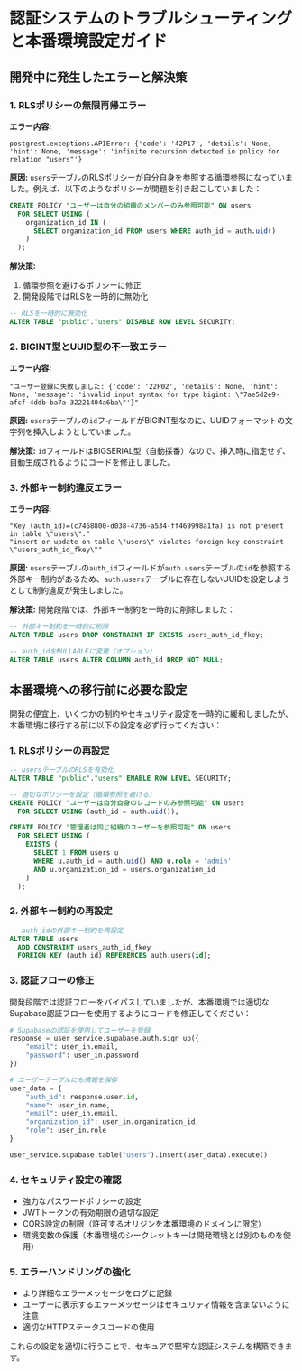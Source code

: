 # 認証システムのトラブルシューティングと本番環境設定ガイド

## 開発中に発生したエラーと解決策

### 1. RLSポリシーの無限再帰エラー

**エラー内容:**
```
postgrest.exceptions.APIError: {'code': '42P17', 'details': None, 'hint': None, 'message': 'infinite recursion detected in policy for relation "users"'}
```

**原因:**
`users`テーブルのRLSポリシーが自分自身を参照する循環参照になっていました。例えば、以下のようなポリシーが問題を引き起こしていました：

```sql
CREATE POLICY "ユーザーは自分の組織のメンバーのみ参照可能" ON users
  FOR SELECT USING (
    organization_id IN (
      SELECT organization_id FROM users WHERE auth_id = auth.uid()
    )
  );
```

**解決策:**
1. 循環参照を避けるポリシーに修正
2. 開発段階ではRLSを一時的に無効化

```sql
-- RLSを一時的に無効化
ALTER TABLE "public"."users" DISABLE ROW LEVEL SECURITY;
```

### 2. BIGINT型とUUID型の不一致エラー

**エラー内容:**
```
"ユーザー登録に失敗しました: {'code': '22P02', 'details': None, 'hint': None, 'message': 'invalid input syntax for type bigint: \"7ae5d2e9-afcf-4ddb-ba7a-32221404a6ba\"'}"
```

**原因:**
`users`テーブルの`id`フィールドがBIGINT型なのに、UUIDフォーマットの文字列を挿入しようとしていました。

**解決策:**
`id`フィールドはBIGSERIAL型（自動採番）なので、挿入時に指定せず、自動生成されるようにコードを修正しました。

### 3. 外部キー制約違反エラー

**エラー内容:**
```
"Key (auth_id)=(c7468800-d038-4736-a534-ff469998a1fa) is not present in table \"users\"."
"insert or update on table \"users\" violates foreign key constraint \"users_auth_id_fkey\""
```

**原因:**
`users`テーブルの`auth_id`フィールドが`auth.users`テーブルの`id`を参照する外部キー制約があるため、`auth.users`テーブルに存在しないUUIDを設定しようとして制約違反が発生しました。

**解決策:**
開発段階では、外部キー制約を一時的に削除しました：

```sql
-- 外部キー制約を一時的に削除
ALTER TABLE users DROP CONSTRAINT IF EXISTS users_auth_id_fkey;

-- auth_idをNULLABLEに変更（オプション）
ALTER TABLE users ALTER COLUMN auth_id DROP NOT NULL;
```

## 本番環境への移行前に必要な設定

開発の便宜上、いくつかの制約やセキュリティ設定を一時的に緩和しましたが、本番環境に移行する前に以下の設定を必ず行ってください：

### 1. RLSポリシーの再設定

```sql
-- usersテーブルのRLSを有効化
ALTER TABLE "public"."users" ENABLE ROW LEVEL SECURITY;

-- 適切なポリシーを設定（循環参照を避ける）
CREATE POLICY "ユーザーは自分自身のレコードのみ参照可能" ON users
  FOR SELECT USING (auth_id = auth.uid());

CREATE POLICY "管理者は同じ組織のユーザーを参照可能" ON users
  FOR SELECT USING (
    EXISTS (
      SELECT 1 FROM users u
      WHERE u.auth_id = auth.uid() AND u.role = 'admin'
      AND u.organization_id = users.organization_id
    )
  );
```

### 2. 外部キー制約の再設定

```sql
-- auth_idの外部キー制約を再設定
ALTER TABLE users
  ADD CONSTRAINT users_auth_id_fkey
  FOREIGN KEY (auth_id) REFERENCES auth.users(id);
```

### 3. 認証フローの修正

開発段階では認証フローをバイパスしていましたが、本番環境では適切なSupabase認証フローを使用するようにコードを修正してください：

```python
# Supabaseの認証を使用してユーザーを登録
response = user_service.supabase.auth.sign_up({
    "email": user_in.email,
    "password": user_in.password
})

# ユーザーテーブルにも情報を保存
user_data = {
    "auth_id": response.user.id,
    "name": user_in.name,
    "email": user_in.email,
    "organization_id": user_in.organization_id,
    "role": user_in.role
}

user_service.supabase.table("users").insert(user_data).execute()
```

### 4. セキュリティ設定の確認

- 強力なパスワードポリシーの設定
- JWTトークンの有効期限の適切な設定
- CORS設定の制限（許可するオリジンを本番環境のドメインに限定）
- 環境変数の保護（本番環境のシークレットキーは開発環境とは別のものを使用）

### 5. エラーハンドリングの強化

- より詳細なエラーメッセージをログに記録
- ユーザーに表示するエラーメッセージはセキュリティ情報を含まないように注意
- 適切なHTTPステータスコードの使用

これらの設定を適切に行うことで、セキュアで堅牢な認証システムを構築できます。
